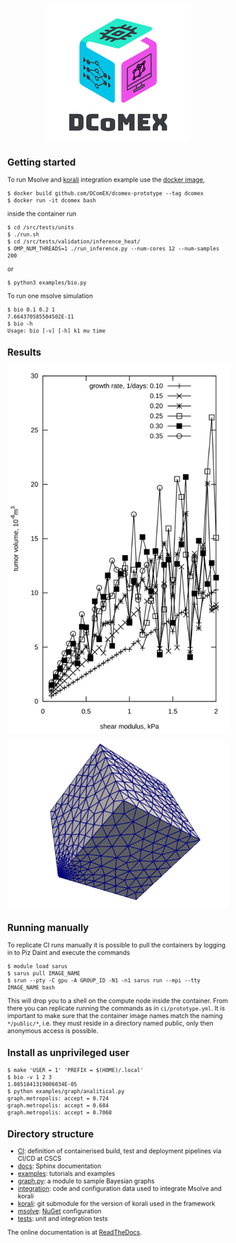 <p align="center"><img src="dcomex.png" alt="DComEX logo"/></p>

## Getting started
To run Msolve and
[korali](https://www.cse-lab.ethz.ch/korali)
integration example use the
[docker image](Dockerfile),
```
$ docker build github.com/DComEX/dcomex-prototype --tag dcomex
$ docker run -it dcomex bash
```
inside the container run
```
$ cd /src/tests/units
$ ./run.sh
$ cd /src/tests/validation/inference_heat/
$ OMP_NUM_THREADS=1 ./run_inference.py --num-cores 12 --num-samples 200
```
or
```
$ python3 examples/bio.py
```

To run one msolve simulation
```
$ bio 0.1 0.2 1
7.664370585504502E-11
$ bio -h
Usage: bio [-v] [-h] k1 mu time
```

## Results
<p align="center"><img src="examples/bio/bio.svg" alt="MSolve results"/></p>
<p align="center"><img src="examples/bio/mesh.png" alt="MSolve results"/></p>

## Running manually
To replicate CI runs manually it is possible to pull the containers by logging in to Piz Daint and execute the commands
```
$ module load sarus
$ sarus pull IMAGE_NAME
$ srun --pty -C gpu -A GROUP_ID -N1 -n1 sarus run --mpi --tty IMAGE_NAME bash
```
This will drop you to a shell on the compute node inside the container. From there you can
replicate running the commands as in `ci/prototype.yml`.
It is important to make sure that the container image names match the naming `*/public/*`, i.e.
they must reside in a directory named public, only then anonymous access is possible.

## Install as unprivileged user

```
$ make 'USER = 1' 'PREFIX = $(HOME)/.local'
$ bio -v 1 2 3
1.0851841319006034E-05
$ python examples/graph/analitical.py
graph.metropolis: accept = 0.724
graph.metropolis: accept = 0.684
graph.metropolis: accept = 0.7068
```

## Directory structure

* [CI](ci): definition of containerised build, test and deployment
  pipelines via CI/CD at CSCS
* [docs](docs): Sphinx documentation
* [examples](examples): tutorials and examples
* [graph.py](graph.py): a module to sample Bayesian graphs
* [integration](integration): code and configuration data used to
  integrate Msolve and korali
* [korali](korali): git submodule for the version of korali
  used in the framework
* [msolve](msolve):
  [NuGet](https://www.nuget.org)
  configuration
* [tests](tests): unit and integration tests

The online documentation is at
[ReadTheDocs](https://dcomex-framework-prototype.readthedocs.io/en/latest/).
